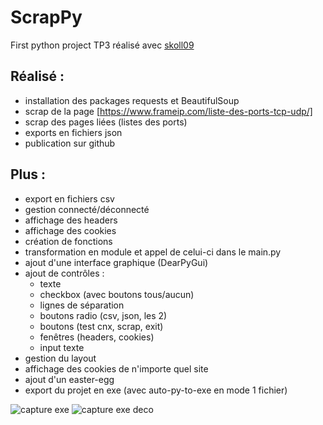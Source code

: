 # ScrapPy
First python project
TP3 réalisé avec [skoll09](https://github.com/skoll09/ScrapPy)

## Réalisé :

- installation des packages requests et BeautifulSoup
- scrap de la page [https://www.frameip.com/liste-des-ports-tcp-udp/]
- scrap des pages liées (listes des ports)
- exports en fichiers json
- publication sur github

## Plus :
- export en fichiers csv
- gestion connecté/déconnecté
- affichage des headers
- affichage des cookies
- création de fonctions
- transformation en module et appel de celui-ci dans le main.py
- ajout d'une interface graphique (DearPyGui)
- ajout de contrôles :
  - texte
  - checkbox (avec boutons tous/aucun)
  - lignes de séparation
  - boutons radio (csv, json, les 2)
  - boutons (test cnx, scrap, exit)
  - fenêtres (headers, cookies)
  - input texte
- gestion du layout
- affichage des cookies de n'importe quel site
- ajout d'un easter-egg
- export du projet en exe (avec auto-py-to-exe en mode 1 fichier)

![capture exe](https://imgur.com/a/QFmtU75) ![capture exe deco](https://imgur.com/Yzxz8Oi)
